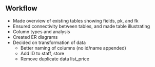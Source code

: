 ## Workflow

- Made overview of existing tables showing fields, pk, and fk
- Ensured connectivity between tables, and made table illustrating
- Column types and analysis
- Created ER diagrams
- Decided on transformation of data
  - Better naming of columns (no id/name appended)
  - Add ID to staff, store
  - Remove duplicate data list_price
